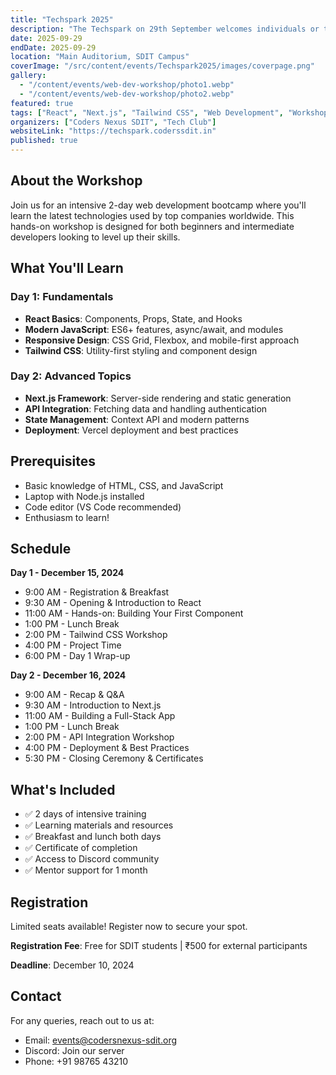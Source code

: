 ```yaml
---
title: "Techspark 2025"
description: "The Techspark on 29th September welcomes individuals or teams of two to compete in aptitude, coding basics, debugging, and a final coding showdown, offering a fair and engaging platform to showcase skills and win top honors."
date: 2025-09-29
endDate: 2025-09-29
location: "Main Auditorium, SDIT Campus"
coverImage: "/src/content/events/Techspark2025/images/coverpage.png"
gallery:
  - "/content/events/web-dev-workshop/photo1.webp"
  - "/content/events/web-dev-workshop/photo2.webp"
featured: true
tags: ["React", "Next.js", "Tailwind CSS", "Web Development", "Workshop"]
organizers: ["Coders Nexus SDIT", "Tech Club"]
websiteLink: "https://techspark.coderssdit.in"
published: true
---
```


## About the Workshop

Join us for an intensive 2-day web development bootcamp where you'll learn the latest technologies used by top companies worldwide. This hands-on workshop is designed for both beginners and intermediate developers looking to level up their skills.

## What You'll Learn

### Day 1: Fundamentals
- **React Basics**: Components, Props, State, and Hooks
- **Modern JavaScript**: ES6+ features, async/await, and modules
- **Responsive Design**: CSS Grid, Flexbox, and mobile-first approach
- **Tailwind CSS**: Utility-first styling and component design

### Day 2: Advanced Topics
- **Next.js Framework**: Server-side rendering and static generation
- **API Integration**: Fetching data and handling authentication
- **State Management**: Context API and modern patterns
- **Deployment**: Vercel deployment and best practices

## Prerequisites

- Basic knowledge of HTML, CSS, and JavaScript
- Laptop with Node.js installed
- Code editor (VS Code recommended)
- Enthusiasm to learn!

## Schedule

**Day 1 - December 15, 2024**
- 9:00 AM - Registration & Breakfast
- 9:30 AM - Opening & Introduction to React
- 11:00 AM - Hands-on: Building Your First Component
- 1:00 PM - Lunch Break
- 2:00 PM - Tailwind CSS Workshop
- 4:00 PM - Project Time
- 6:00 PM - Day 1 Wrap-up

**Day 2 - December 16, 2024**
- 9:00 AM - Recap & Q&A
- 9:30 AM - Introduction to Next.js
- 11:00 AM - Building a Full-Stack App
- 1:00 PM - Lunch Break
- 2:00 PM - API Integration Workshop
- 4:00 PM - Deployment & Best Practices
- 5:30 PM - Closing Ceremony & Certificates

## What's Included

- ✅ 2 days of intensive training
- ✅ Learning materials and resources
- ✅ Breakfast and lunch both days
- ✅ Certificate of completion
- ✅ Access to Discord community
- ✅ Mentor support for 1 month

## Registration

Limited seats available! Register now to secure your spot.

**Registration Fee**: Free for SDIT students | ₹500 for external participants

**Deadline**: December 10, 2024

## Contact

For any queries, reach out to us at:
- Email: events@codersnexus-sdit.org
- Discord: Join our server
- Phone: +91 98765 43210